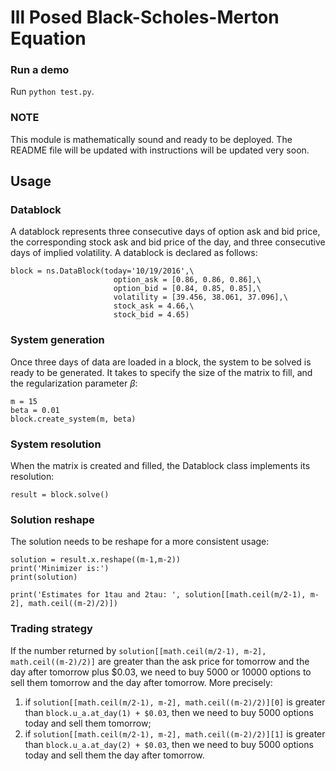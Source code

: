# Ill Posed Black-Scholes-Merton Equation

### Run a demo
Run `python test.py`.


### NOTE
This module is mathematically sound and ready to be deployed.
The README file will be updated with instructions will be updated very soon.


## Usage

### Datablock
A datablock represents three consecutive days of option ask and bid price, the corresponding stock ask and bid price of the day, and three consecutive days of implied volatility. A datablock is declared as follows:
```
block = ns.DataBlock(today='10/19/2016',\
                       option_ask = [0.86, 0.86, 0.86],\
                       option_bid = [0.84, 0.85, 0.85],\
                       volatility = [39.456, 38.061, 37.096],\
                       stock_ask = 4.66,\
                       stock_bid = 4.65)
```

### System generation
Once three days of data are loaded in a block, the system to be solved is ready to be generated. It takes to specify the size of the matrix to fill, and the regularization parameter $\beta$:
```
m = 15
beta = 0.01
block.create_system(m, beta)
```

### System resolution
When the matrix is created and filled, the Datablock class implements its resolution:
```
result = block.solve()
```

### Solution reshape
The solution needs to be reshape for a more consistent usage:
```
solution = result.x.reshape((m-1,m-2))
print('Minimizer is:')
print(solution)

print('Estimates for 1tau and 2tau: ', solution[[math.ceil(m/2-1), m-2], math.ceil((m-2)/2)])
```

### Trading strategy
If the number returned by `solution[[math.ceil(m/2-1), m-2], math.ceil((m-2)/2)]` are greater than the ask price for tomorrow and the day after tomorrow plus \$0.03, we need to buy 5000 or 10000 options to sell them tomorrow and the day after tomorrow. More precisely:
1. if `solution[[math.ceil(m/2-1), m-2], math.ceil((m-2)/2)][0]` is greater than `block.u_a.at_day(1) + $0.03`, then we need to buy 5000 options today and sell them tomorrow;
2. if `solution[[math.ceil(m/2-1), m-2], math.ceil((m-2)/2)][1]` is greater than `block.u_a.at_day(2) + $0.03`, then we need to buy 5000 options today and sell them the day after tomorrow.
